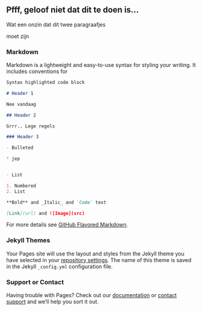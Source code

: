 ## Pfff, geloof niet dat dit te doen is... 

Wat een onzin dat dit 
twee paragraafjes

moet zijn

### Markdown

Markdown is a lightweight and easy-to-use syntax for styling your writing. It includes conventions for

```markdown
Syntax highlighted code block

# Header 1

Nee vandaag

## Header 2

Grrr.. Lege regels

### Header 3

- Bulleted

* jep 


- List

1. Numbered
2. List

**Bold** and _Italic_ and `Code` text

[Link](url) and ![Image](src)
```

For more details see [GitHub Flavored Markdown](https://guides.github.com/features/mastering-markdown/).

### Jekyll Themes

Your Pages site will use the layout and styles from the Jekyll theme you have selected in your [repository settings](https://github.com/Giesen/Giesen.github.io/settings). The name of this theme is saved in the Jekyll `_config.yml` configuration file.

### Support or Contact

Having trouble with Pages? Check out our [documentation](https://help.github.com/categories/github-pages-basics/) or [contact support](https://github.com/contact) and we’ll help you sort it out.

